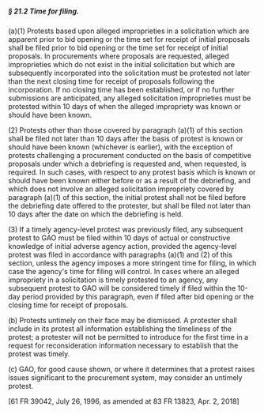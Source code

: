 ##### § 21.2 Time for filing. #####

(a)(1) Protests based upon alleged improprieties in a solicitation which are apparent prior to bid opening or the time set for receipt of initial proposals shall be filed prior to bid opening or the time set for receipt of initial proposals. In procurements where proposals are requested, alleged improprieties which do not exist in the initial solicitation but which are subsequently incorporated into the solicitation must be protested not later than the next closing time for receipt of proposals following the incorporation. If no closing time has been established, or if no further submissions are anticipated, any alleged solicitation improprieties must be protested within 10 days of when the alleged impropriety was known or should have been known.

(2) Protests other than those covered by paragraph (a)(1) of this section shall be filed not later than 10 days after the basis of protest is known or should have been known (whichever is earlier), with the exception of protests challenging a procurement conducted on the basis of competitive proposals under which a debriefing is requested and, when requested, is required. In such cases, with respect to any protest basis which is known or should have been known either before or as a result of the debriefing, and which does not involve an alleged solicitation impropriety covered by paragraph (a)(1) of this section, the initial protest shall not be filed before the debriefing date offered to the protester, but shall be filed not later than 10 days after the date on which the debriefing is held.

(3) If a timely agency-level protest was previously filed, any subsequent protest to GAO must be filed within 10 days of actual or constructive knowledge of initial adverse agency action, provided the agency-level protest was filed in accordance with paragraphs (a)(1) and (2) of this section, unless the agency imposes a more stringent time for filing, in which case the agency's time for filing will control. In cases where an alleged impropriety in a solicitation is timely protested to an agency, any subsequent protest to GAO will be considered timely if filed within the 10-day period provided by this paragraph, even if filed after bid opening or the closing time for receipt of proposals.

(b) Protests untimely on their face may be dismissed. A protester shall include in its protest all information establishing the timeliness of the protest; a protester will not be permitted to introduce for the first time in a request for reconsideration information necessary to establish that the protest was timely.

(c) GAO, for good cause shown, or where it determines that a protest raises issues significant to the procurement system, may consider an untimely protest.

[61 FR 39042, July 26, 1996, as amended at 83 FR 13823, Apr. 2, 2018]